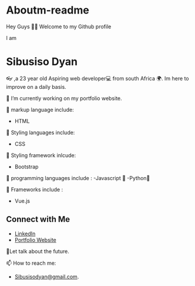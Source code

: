 # Aboutm-readme
Hey Guys 👋🏾 Welcome to my Github profile


I am <h1> Sibusiso Dyan </h1> 👓 ,a 23 year old Aspiring web developer💻 from south Africa 🌍.
Im here to improve on a daily basis.

🔭 I’m currently working on my portfolio website.

🌱 markup language include:
- HTML

🌱 Styling languages include:
- CSS
  
🌱 Styling framework inlcude:
- Bootstrap

🌱 programming languages include :
-Javascript 🚀
-Python🚀

🌱 Frameworks include :
- Vue.js

## Connect with Me

- [LinkedIn](www.linkedin.com/in/sibusiso-dyan-0004)
- [Portfolio Website](https://sibusiso-portfolio-dyan.netlify.app/)

💬Let talk about the future.

📫 How to reach me:
- Sibusisodyan@gmail.com.
